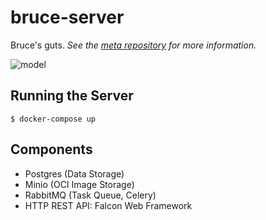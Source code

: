 # bruce-server

Bruce's guts. *See the [meta repository](https://github.com/bruce-project/meta) for more information.*

![model](https://github.com/bruce-project/bruce-server/raw/master/sql/model.png)

## Running the Server

    $ docker-compose up
    
## Components

- Postgres (Data Storage)
- Minio (OCI Image Storage)
- RabbitMQ (Task Queue, Celery)
- HTTP REST API: Falcon Web Framework
